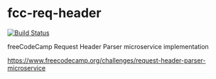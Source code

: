 # fcc-req-header

[![Build Status](https://semaphoreci.com/api/v1/thejaywhy/fcc-req-header/branches/master/badge.svg)](https://semaphoreci.com/thejaywhy/fcc-req-header)

freeCodeCamp Request Header Parser microservice implementation

https://www.freecodecamp.org/challenges/request-header-parser-microservice

